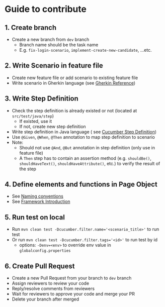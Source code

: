 # Guide to contribute

## 1. Create branch

- Create a new branch from `dev` branch
  - Branch name should be the task name
  - E.g. `fix-login-scenario`, `implement-create-new-candidate`, ...etc.

## 2. Write Scenario in feature file

- Create new feature file or add scenario to existing feature file
- Write scenario in Gherkin language (see [Gherkin Reference](https://cucumber.io/docs/gherkin/reference/))

## 3. Write Step Definition

- Check the step definition is already existed or not (located at `src/test/java/step`)
  - If existed, use it
  - If not, create new step definition
- Write step definition in Java language (
  see [Cucumber Step Definition](https://cucumber.io/docs/cucumber/api/#step-definitions))
- Use `@Given`, `@When`, `@Then` annotation to map step definition to scenario
- Note:
  - Should not use `@And`, `@But` annotation in step definition (only use in feature file)
  - A `Then` step has to contain an assertion method (e.g. `shouldBe()`, `shouldHaveText()`, `shouldHaveAttribute()`,
    etc.) to verify the result of the step

## 4. Define elements and functions in Page Object

- See [Naming conventions](docs/naming_conventions.md)
- See [Framework Introduction](docs/framework_introduction.md)

## 5. Run test on local

- Run `mvn clean test -Dcucumber.filter.name='<scenario_title>'` to run test
- Or run `mvn clean test -Dcucumber.filter.tags='<id>'` to run test by id
  - options: `-Denv=<env>` to override env value in `globalconfig.properties`

## 6. Create Pull Request

- Create a new Pull Request from your branch to `dev` branch
- Assign reviewers to review your code
- Reply/resolve comments from reviewers
- Wait for reviewers to approve your code and merge your PR
- Delete your branch after merged
